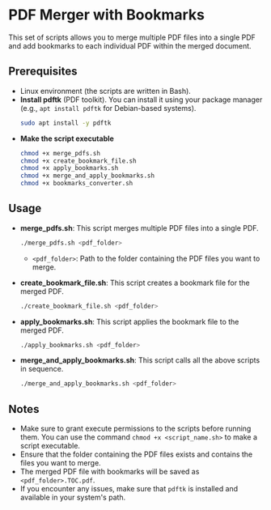 # PDF Merger with Bookmarks

This set of scripts allows you to merge multiple PDF files into a single PDF and add bookmarks to each individual PDF
within the merged document.

## Prerequisites

- Linux environment (the scripts are written in Bash).
- **Install pdftk** (PDF toolkit). You can install it using your package manager (e.g., `apt install pdftk` for
  Debian-based systems).
  ```bash
  sudo apt install -y pdftk
  ```
- **Make the script executable**
   ```bash
   chmod +x merge_pdfs.sh  
   chmod +x create_bookmark_file.sh  
   chmod +x apply_bookmarks.sh  
   chmod +x merge_and_apply_bookmarks.sh  
   chmod +x bookmarks_converter.sh  
   ```

## Usage

- **merge_pdfs.sh**: This script merges multiple PDF files into a single PDF.
    ```bash
    ./merge_pdfs.sh <pdf_folder>
    ```
    - `<pdf_folder>`: Path to the folder containing the PDF files you want to merge.
- **create_bookmark_file.sh**: This script creates a bookmark file for the merged PDF.

    ```bash
    ./create_bookmark_file.sh <pdf_folder>
    ```
- **apply_bookmarks.sh**: This script applies the bookmark file to the merged PDF.

    ```bash
    ./apply_bookmarks.sh <pdf_folder>
    ```
- **merge_and_apply_bookmarks.sh**: This script calls all the above scripts in sequence.

    ```bash
    ./merge_and_apply_bookmarks.sh <pdf_folder>
    ```

## Notes

- Make sure to grant execute permissions to the scripts before running them. You can use the
  command `chmod +x <script_name.sh>` to make a script executable.
- Ensure that the folder containing the PDF files exists and contains the files you want to merge.
- The merged PDF file with bookmarks will be saved as `<pdf_folder>.TOC.pdf`.
- If you encounter any issues, make sure that `pdftk` is installed and available in your system's path.
